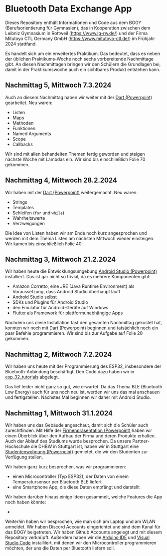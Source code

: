# Bluetooth Data Exchange App
Dieses Repository enthält Informationen und Code aus dem BOGY (Berufsorientierung für Gymnasien), das in Kooperation zwischen dem Leibniz Gymnasium in Rottweil (https://www.lg-rw.de/) und der Firma Mitutoyo CTL Germany GmbH (https://www.mitutoyo-ctl.de/) im Frühjahr 2024 stattfand.

Es handelt sich um ein erweitertes Praktikum. Das bedeutet, dass es neben der üblichen Praktikums-Woche noch sechs vorbereitende Nachmittage gibt. An diesen Nachmittagen bringen wir den Schülern die Grundlagen bei, damit in der Praktikumswoche auch ein sichtbares Produkt entstehen kann.

## Nachmittag 5, Mittwoch 7.3.2024
Auch an diesem Nachmittag haben wir weiter mit der [Dart (Powerpoint)](doc/Dart.pptx) gearbeitet. Neu waren:

- Listen
- Maps
- Methoden
- Funktionen
- Named Arguments
- Scope
- Callbacks

Wir sind mit allen behandelten Themen fertig geworden und steigen nächste Woche mit Lambdas ein. Wir sind bis einschließlich Folie 70 gekommen.

## Nachmittag 4, Mittwoch 28.2.2024

Wir haben mit der [Dart (Powerpoint)](doc/Dart.pptx) weitergemacht. Neu waren:

- Strings
- Templates
- Schleifen (```for``` und ```while```)
- Wahrheitswerte
- Verzweigungen

Die Idee von Listen haben wir am Ende noch kurz angesprochen und werden mit dem Thema Listen am nächsten Mittwoch wieder einsteigen. Wir kamen bis einschließlich Folie 40.

## Nachmittag 3, Mittwoch 21.2.2024

Wir haben heute die Entwicklungsumgebung [Android Studio (Powerpoint)](doc/AndroidStudio.pptx) installiert. Das ist gar nicht so trivial, da es mehrere Komponenten gibt:

* Amazon Corretto, eine JRE (Java Runtime Environment) als Voraussetzung, dass Android Studio überhaupt läuft
* Android Studio selbst
* SDKs und Plugins für Android Studio
* den Emulator für Android-Geräte auf Windows
* Flutter als Framework für plattformunabhängige Apps

Nachdem uns diese Installation fast den gesamten Nachmittag gekostet hat, konnten wir noch mit [Dart (Powerpoint)](doc/Dart.pptx) beginnen und tatsächlich noch ein paar Befehle programmieren. Wir sind bis zur Aufgabe auf Folie 20 gekommen.

## Nachmittag 2, Mittwoch 7.2.2024

Wir haben uns heute mit der Programmierung des ESP32, insbesondere der Bluetooth-Anbindung beschäftigt. Den Code dazu haben wir in [esp_32_tutorials](esp_32_tutorials) abgelegt.

Das lief leider nicht ganz so gut, wie erwartet. Da das Thema BLE (Bluetooth Low Energy) auch für uns noch neu ist, werden wir uns das mal anschauen und fertigstellen. Nächstes Mal beginnen wir daher mit Android Studio.

## Nachmittag 1, Mittwoch 31.1.2024

Wir haben uns das Gebäude angeschaut, damit sich die Schüler auch zurechtfinden. Mit Hilfe der [Firmenpräsentation (Powerpoint)](doc/Firmenpräsentation.pptx) haben wir einen Überblick über den Aufbau der Firma und deren Produkte erhalten. Auch der Ablauf des Studiums wurde besprochen. Da unsere Partner-Hochschule die DHBW in Stuttgart ist,   haben wir in Stuttgart eine [Studentenwohnung (Powerpoint)](doc/Studentenwohnung.pptx) gemietet, die wir den Studenten zur Verfügung stellen.

Wir haben ganz kurz besprochen, was wir programmieren:

* einen Microcontroller (Typ ESP32), der Daten von einem Temperatursensor per Bluetooth BLE liefert
* eine Smartphone App, die diese Daten empfängt und darstellt

Wir haben darüber hinaus einige Ideen gesammelt, welche Features die App noch haben könnte:

* 

Weiterhin haben wir besprochen, wie man sich am Laptop und am WLAN anmeldet. Wir haben Discord Accounts eingerichtet und sind dem Kanal für das BOGY beigetreten. Wir haben Github Accounts angelegt und mit diesem Repository verknüpft. Außerdem haben wir die [Arduino IDE](https://www.arduino.cc/en/software) und [Visual Studio Code](https://code.visualstudio.com/download) installilert, mit denen wir den Microcontroller programmieren möchten, der uns die Daten per Bluetooth liefern soll.

